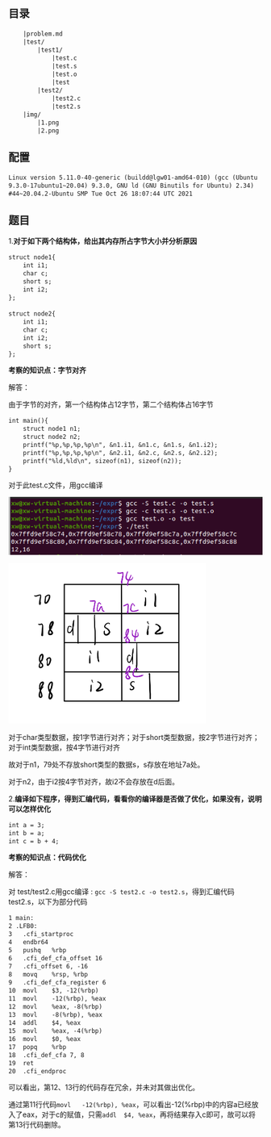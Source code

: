 ## 目录

```
	|problem.md
	|test/
		|test1/
			|test.c
			|test.s
			|test.o
			|test
		|test2/
			|test2.c
			|test2.s
	|img/
		|1.png
		|2.png
```



## 配置

```
Linux version 5.11.0-40-generic (buildd@lgw01-amd64-010) (gcc (Ubuntu 9.3.0-17ubuntu1~20.04) 9.3.0, GNU ld (GNU Binutils for Ubuntu) 2.34) #44~20.04.2-Ubuntu SMP Tue Oct 26 18:07:44 UTC 2021
```



## 题目

1.**对于如下两个结构体，给出其内存所占字节大小并分析原因**

```
struct node1{
    int i1;
    char c;
    short s;
    int i2;
};

struct node2{
    int i1;
    char c;
    int i2;
    short s;
};
```

**考察的知识点：字节对齐**

解答：

由于字节的对齐，第一个结构体占12字节，第二个结构体占16字节

```
int main(){
    struct node1 n1;
    struct node2 n2;
    printf("%p,%p,%p,%p\n", &n1.i1, &n1.c, &n1.s, &n1.i2);
    printf("%p,%p,%p,%p\n", &n2.i1, &n2.c, &n2.s, &n2.i2);
    printf("%ld,%ld\n", sizeof(n1), sizeof(n2));
}
```

对于此test.c文件，用gcc编译

![1](.\img\1.png)



<img src=".\img\2.png" alt="2" style="zoom:50%;" />

对于char类型数据，按1字节进行对齐；对于short类型数据，按2字节进行对齐；对于int类型数据，按4字节进行对齐

故对于n1，79处不存放short类型的数据s，s存放在地址7a处。

对于n2，由于i2按4字节对齐，故i2不会存放在d后面。



2.**编译如下程序，得到汇编代码，看看你的编译器是否做了优化，如果没有，说明可以怎样优化**

```
int a = 3;
int b = a;
int c = b + 4;
```

**考察的知识点：代码优化**

解答：

对 test/test2.c用gcc编译 : `gcc -S test2.c -o test2.s`，得到汇编代码test2.s，以下为部分代码

```
1 main:
2 .LFB0:
3 	.cfi_startproc
4 	endbr64
5 	pushq	%rbp
6 	.cfi_def_cfa_offset 16
7	.cfi_offset 6, -16
8	movq	%rsp, %rbp
9	.cfi_def_cfa_register 6
10	movl	$3, -12(%rbp)
11	movl	-12(%rbp), %eax
12	movl	%eax, -8(%rbp)
13	movl	-8(%rbp), %eax
14	addl	$4, %eax
15	movl	%eax, -4(%rbp)
16	movl	$0, %eax
17	popq	%rbp
18	.cfi_def_cfa 7, 8
19	ret
20	.cfi_endproc
```

可以看出，第12、13行的代码存在冗余，并未对其做出优化。

通过第11行代码`movl	-12(%rbp), %eax`，可以看出-12(%rbp)中的内容a已经放入了eax，对于c的赋值，只需`addl	$4, %eax`，再将结果存入c即可，故可以将第13行代码删除。

